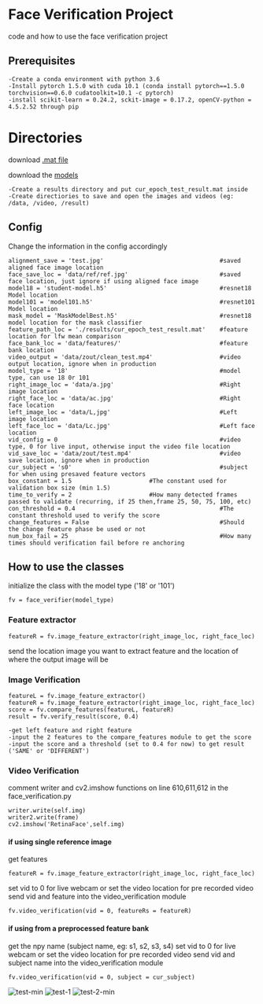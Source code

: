 # Face Verification Project
code and how to use the face verification project

## Prerequisites
	-Create a conda environment with python 3.6
	-Install pytorch 1.5.0 with cuda 10.1 (conda install pytorch==1.5.0 torchvision==0.6.0 cudatoolkit=10.1 -c pytorch)
	-install scikit-learn = 0.24.2, sckit-image = 0.17.2, openCV-python = 4.5.2.52 through pip

# Directories
download [.mat file](https://drive.google.com/drive/folders/1_gn7Nf6OUKy5DtCsN1fZqubKKtggmpPb?usp=sharing) 

download the [models](https://drive.google.com/drive/folders/1bV0orFqzf5QCu2hMz9QO51MC1-90SqrA?usp=sharing)

	-Create a results directory and put cur_epoch_test_result.mat inside 
	-Create directiories to save and open the images and videos (eg: /data, /video, /result)
	
## Config
Change the information in the config accordingly

	alignment_save = 'test.jpg'                                 #saved aligned face image location
	face_save_loc = 'data/ref/ref.jpg'                          #saved face location, just ignore if using aligned face image
	model18 = 'student-model.h5'                                #resnet18 Model location
	model101 = 'model101.h5'                                    #resnet101 Model location
	mask_model = 'MaskModelBest.h5'                             #resnet18 model location for the mask classifier
	feature_path_loc = './results/cur_epoch_test_result.mat'    #feature location for lfw mean comparison
	face_bank_loc = 'data/features/'                            #feature bank location
	video_output = 'data/zout/clean_test.mp4'                   #video output location, ignore when in production
	model_type = '18'                                           #model type, can use 18 0r 101
	right_image_loc = 'data/a.jpg'                              #Right image location
	right_face_loc = 'data/ac.jpg'                              #Right face location
	left_image_loc = 'data/L,jpg'                               #Left image location
	left_face_loc = 'data/Lc.jpg'                               #Left face location
	vid_config = 0                                              #video type, 0 for live input, otherwise input the video file location
	vid_save_loc = 'data/zout/test.mp4'                         #video save location, ignore when in production
	cur_subject = 's0'                                          #subject for when using presaved feature vectors
	box_constant = 1.5					    #The constant used for validation box size (min 1.5)
	time_to_verify = 2					    #How many detected frames passed to validate (recurring, if 25 then,frame 25, 50, 75, 100, etc)
	con_threshold = 0.4                                         #The constant threshold used to verify the score
	change_features = False                                     #Should the change feature phase be used or not
	num_box_fail = 25                                           #How many times should verification fail before re anchoring
	
## How to use the classes
initialize the class with the model type ('18' or '101')

	fv = face_verifier(model_type)
	
### Feature extractor
	featureR = fv.image_feature_extractor(right_image_loc, right_face_loc)
send the location image you want to extract feature and the location of where the output image will be

### Image Verification
	featureL = fv.image_feature_extractor()
	featureR = fv.image_feature_extractor(right_image_loc, right_face_loc)
	score = fv.compare_features(featureL, featureR)
	result = fv.verify_result(score, 0.4)
	
	-get left feature and right feature
	-input the 2 features to the compare_features module to get the score
	-input the score and a threshold (set to 0.4 for now) to get result ('SAME' or 'DIFFERENT')

### Video Verification
comment writer and cv2.imshow functions on line 610,611,612 in the face_verification.py

	writer.write(self.img)
	writer2.write(frame)
	cv2.imshow('RetinaFace',self.img)
	
#### if using single reference image
get features

	featureR = fv.image_feature_extractor(right_image_loc, right_face_loc)
	
set vid to 0 for live webcam or set the video location for pre recorded video
send vid and feature into the video_verification module

	fv.video_verification(vid = 0, featureRs = featureR)
	
#### if using from a preprocessed feature bank
get the npy name (subject name, eg: s1, s2, s3, s4)
set vid to 0 for live webcam or set the video location for pre recorded video
send vid and subject name into the video_verification module

	fv.video_verification(vid = 0, subject = cur_subject)

![test-min](https://user-images.githubusercontent.com/70614573/118594658-c32f1000-b7e4-11eb-96db-b9db38d23ab7.gif) 
![test-1](https://user-images.githubusercontent.com/70614573/118595322-d2628d80-b7e5-11eb-9e73-5a3d9725a3f0.gif)
![test-2-min](https://user-images.githubusercontent.com/70614573/118605035-cd570b80-b7f0-11eb-85f9-b0e035efadbe.gif)






	

	

	

